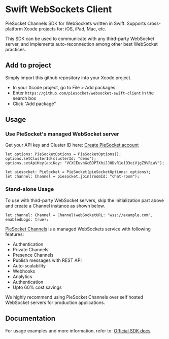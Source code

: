 # Swift WebSockets Client

PieSocket Channels SDK for WebSockets written in Swift.
Supports cross-platform Xcode projects for:  iOS, iPad, Mac, etc.

This SDK can be used to communicate with any third-party WebSocket server,
and implements auto-reconnection among other best WebSocket practices.


## Add to project
Simply import this github repository into your Xcode project.

 - In your Xcode project, go to File > Add packages
 - Enter `https://github.com/piesocket/websocket-swift-client` in the search box
 - Click "Add package"


## Usage

### Use PieSocket's managed WebSocket server
Get your API key and Cluster ID here: [Create PieSocket account](https://www.piesocket.com/app/v4/register)

```
let options: PieSocketOptions = PieSocketOptions();
options.setClusterId(clusterId: "demo");
options.setApiKey(apiKey: "VCXCEuvhGcBDP7XhiJJUDvR1e1D3eiVjgZ9VRiaV");

let piesocket: PieSocket = PieSocket(pieSocketOptions: options);
let channel: Channel = piesocket.join(roomId: "chat-room");
```

### Stand-alone Usage
To use with third-party WebSocket servers, skip the initialization part above and create a Channel instance as shown below.

```
let channel: Channel = Channel(webSocketURL: "wss://example.com", enabledLogs: true);
```

[PieSocket Channels](https://piesocket.com/channels) is a managed WebSockets service with following features:
  - Authentication
  - Private Channels
  - Presence Channels
  - Publish messages with REST API
  - Auto-scalability
  - Webhooks
  - Analytics
  - Authentication
  - Upto 60% cost savings

We highly recommend using PieSocket Channels over self hosted WebSocket servers for production applications.

## Documentation
For usage examples and more information, refer to: [Official SDK docs](https://www.piesocket.com/docs/3.0/ios-websockets)